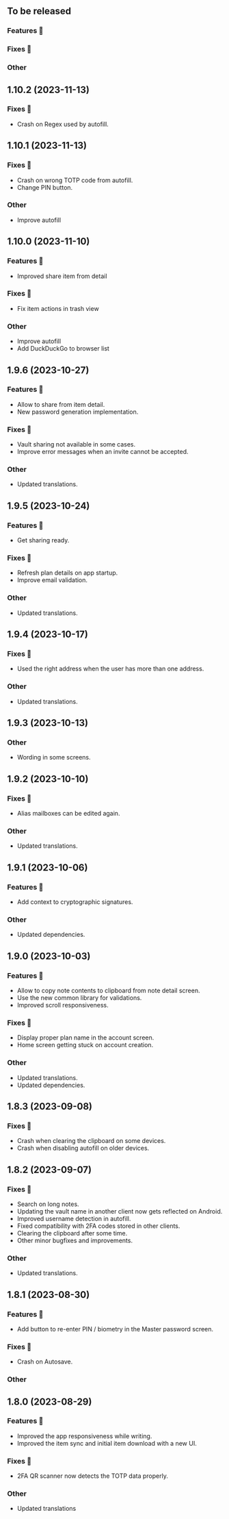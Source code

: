 ## To be released

### Features :tada:

### Fixes :bug:

### Other

## 1.10.2 (2023-11-13)

### Fixes :bug:

- Crash on Regex used by autofill.

## 1.10.1 (2023-11-13)

### Fixes :bug:

- Crash on wrong TOTP code from autofill.
- Change PIN button.

### Other

- Improve autofill

## 1.10.0 (2023-11-10)

### Features :tada:

- Improved share item from detail

### Fixes :bug:

- Fix item actions in trash view

### Other

- Improve autofill
- Add DuckDuckGo to browser list

## 1.9.6 (2023-10-27)

### Features :tada:

- Allow to share from item detail.
- New password generation implementation.

### Fixes :bug:

- Vault sharing not available in some cases.
- Improve error messages when an invite cannot be accepted.

### Other

- Updated translations.

## 1.9.5 (2023-10-24)

### Features :tada:

- Get sharing ready.

### Fixes :bug:

- Refresh plan details on app startup.
- Improve email validation.

### Other

- Updated translations.

## 1.9.4 (2023-10-17)

### Fixes :bug:

- Used the right address when the user has more than one address.

### Other

- Updated translations.

## 1.9.3 (2023-10-13)

### Other

- Wording in some screens.

## 1.9.2 (2023-10-10) 

### Fixes :bug:

- Alias mailboxes can be edited again.

### Other

- Updated translations.

## 1.9.1 (2023-10-06)

### Features :tada:

- Add context to cryptographic signatures.

### Other

- Updated dependencies.

## 1.9.0 (2023-10-03)

### Features :tada:

- Allow to copy note contents to clipboard from note detail screen.
- Use the new common library for validations.
- Improved scroll responsiveness.

### Fixes :bug:

- Display proper plan name in the account screen.
- Home screen getting stuck on account creation.

### Other

- Updated translations.
- Updated dependencies.

## 1.8.3 (2023-09-08)

### Fixes :bug:
- Crash when clearing the clipboard on some devices.
- Crash when disabling autofill on older devices.

## 1.8.2 (2023-09-07)

### Fixes :bug:
- Search on long notes.
- Updating the vault name in another client now gets reflected on Android.
- Improved username detection in autofill.
- Fixed compatibility with 2FA codes stored in other clients.
- Clearing the clipboard after some time.
- Other minor bugfixes and improvements.

### Other

- Updated translations.

## 1.8.1 (2023-08-30)

### Features :tada:

- Add button to re-enter PIN / biometry in the Master password screen.

### Fixes :bug:

- Crash on Autosave.

### Other

## 1.8.0 (2023-08-29)

### Features :tada:

- Improved the app responsiveness while writing.
- Improved the item sync and initial item download with a new UI.

### Fixes :bug:

- 2FA QR scanner now detects the TOTP data properly.

### Other

- Updated translations
